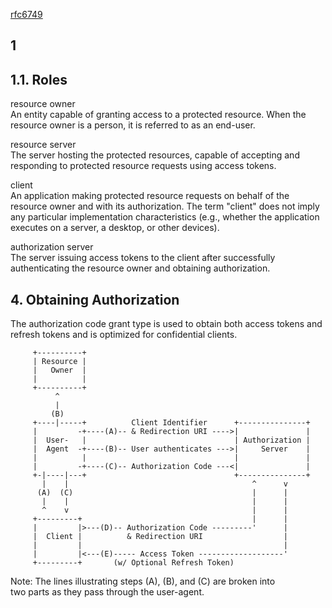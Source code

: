 [rfc6749](https://datatracker.ietf.org/doc/html/rfc6749)

## 1
## 1.1.  Roles

resource owner  
    An entity capable of granting access to a protected resource.
    When the resource owner is a person, it is referred to as an
    end-user.

resource server  
    The server hosting the protected resources, capable of accepting
    and responding to protected resource requests using access tokens.

client  
    An application making protected resource requests on behalf of the
    resource owner and with its authorization.  The term "client" does
    not imply any particular implementation characteristics (e.g.,
    whether the application executes on a server, a desktop, or other
    devices).

authorization server  
    The server issuing access tokens to the client after successfully
    authenticating the resource owner and obtaining authorization.

## 4.  Obtaining Authorization

The authorization code grant type is used to obtain both access
tokens and refresh tokens and is optimized for confidential clients.
```
     +----------+
     | Resource |
     |   Owner  |
     |          |
     +----------+
          ^
          |
         (B)
     +----|-----+          Client Identifier      +---------------+
     |         -+----(A)-- & Redirection URI ---->|               |
     |  User-   |                                 | Authorization |
     |  Agent  -+----(B)-- User authenticates --->|     Server    |
     |          |                                 |               |
     |         -+----(C)-- Authorization Code ---<|               |
     +-|----|---+                                 +---------------+
       |    |                                         ^      v
      (A)  (C)                                        |      |
       |    |                                         |      |
       ^    v                                         |      |
     +---------+                                      |      |
     |         |>---(D)-- Authorization Code ---------'      |
     |  Client |          & Redirection URI                  |
     |         |                                             |
     |         |<---(E)----- Access Token -------------------'
     +---------+       (w/ Optional Refresh Token)
```

Note: The lines illustrating steps (A), (B), and (C) are broken into  
two parts as they pass through the user-agent.
